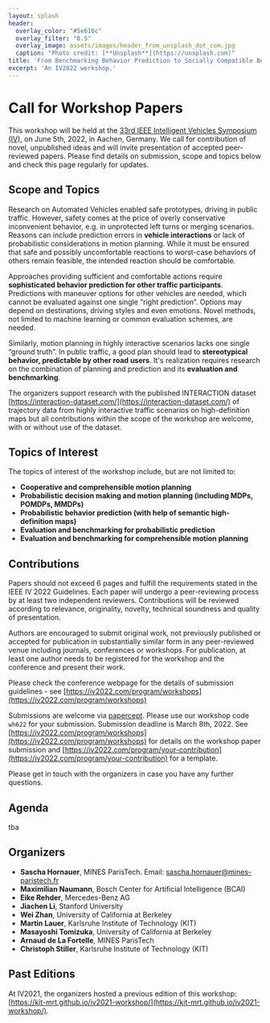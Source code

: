 ```yaml
---
layout: splash
header:
  overlay_color: "#5e616c"
  overlay_filter: "0.5"
  overlay_image: assets/images/header_from_unsplash_dot_com.jpg
  caption: "Photo credit: [**Unsplash**](https://unsplash.com)"
title: 'From Benchmarking Behavior Prediction to Socially Compatible Behavior Generation in Autonomous Driving'
excerpt: 'An IV2022 workshop.'
---
```


# Call for Workshop Papers

This workshop will be held at the [33rd IEEE Intelligent Vehicles Symposium (IV)](https://iv2022.com), on June 5th, 2022, in Aachen, Germany. We call for contribution of novel, unpublished ideas and will invite presentation of accepted peer-reviewed papers. Please find details on submission, scope and topics below and check this page regularly for updates.

## Scope and Topics

Research on Automated Vehicles enabled safe prototypes, driving in public traffic. However, safety comes at the price of overly conservative inconvenient behavior, e.g. in unprotected left turns or merging scenarios. Reasons can include prediction errors in **vehicle interactions** or lack of probabilistic considerations in motion planning. While it must be ensured that safe and possibly uncomfortable reactions to worst-case behaviors of others remain feasible, the intended reaction should be comfortable. 


Approaches providing sufficient and comfortable actions require **sophisticated behavior prediction for other traffic participants**. Predictions with maneuver options for other vehicles are needed, which cannot be evaluated against one single “right prediction”. Options may depend on destinations, driving styles and even emotions. Novel methods, not limited to machine learning or common evaluation schemes, are needed. 


Similarly, motion planning in highly interactive scenarios lacks one single “ground truth”. In public traffic, a good plan should lead to **stereotypical behavior, predictable by other road users**. It's realization requires research on the combination of planning and prediction and its **evaluation and benchmarking**. 


The organizers support research with the published INTERACTION dataset [https://interaction-dataset.com/](https://interaction-dataset.com/) of trajectory data from highly interactive traffic scenarios on high-definition maps but all contributions within the scope of the workshop are welcome, with or without use of the dataset.

## Topics of Interest
The topics of interest of the workshop include, but are not limited to:

- **Cooperative and comprehensible motion planning**
- **Probabilistic decision making and motion planning (including MDPs, POMDPs, MMDPs)**
- **Probabilistic behavior prediction (with help of semantic high-definition maps)**
- **Evaluation and benchmarking for probabilistic prediction**
- **Evaluation and benchmarking for comprehensible motion planning**

## Contributions


Papers should not exceed 6 pages and fulfill the requirements stated in the IEEE IV 2022 Guidelines. Each paper will undergo a peer-reviewing process by at least two independent reviewers. Contributions will be reviewed according to relevance, originality, novelty, technical soundness and quality of presentation.

Authors are encouraged to submit original work, not previously published or accepted for publication in substantially similar form in any peer-reviewed venue including journals, conferences or workshops. For publication, at least one author needs to be registered for the workshop and the conference and present their work.

Please check the conference webpage for the details of submission guidelines - see [https://iv2022.com/program/workshops](https://iv2022.com/program/workshops)


Submissions are welcome via [papercept](https://its.papercept.net/). Please use our workshop code `wh622` for your submission. Submission deadline is March 8th, 2022.
See [https://iv2022.com/program/workshops](https://iv2022.com/program/workshops) for details on the workshop paper submission and [https://iv2022.com/program/your-contribution](https://iv2022.com/program/your-contribution) for a template.


Please get in touch with the organizers in case you have any further questions.

## Agenda

tba

## Organizers

- **Sascha Hornauer**, MINES ParisTech. Email: [sascha.hornauer@mines-paristech.fr](sascha.hornauer@mines-paristech.fr)
- **Maximilian Naumann**, Bosch Center for Artificial Intelligence (BCAI)
- **Eike Rehder**, Mercedes-Benz AG
- **Jiachen Li**, Stanford University
- **Wei Zhan**, University of California at Berkeley
- **Martin Lauer**, Karlsruhe Institute of Technology (KIT)
- **Masayoshi Tomizuka**, University of California at Berkeley
- **Arnaud de La Fortelle**, MINES ParisTech
- **Christoph Stiller**, Karlsruhe Institute of Technology (KIT)

## Past Editions

At IV2021, the organizers hosted a previous edition of this workshop: [https://kit-mrt.github.io/iv2021-workshop/](https://kit-mrt.github.io/iv2021-workshop/).
